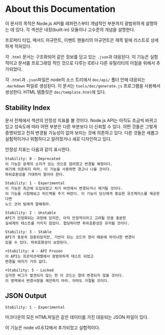 # About this Documentation

<!-- type=misc -->

이 문서의 목적은 Node.js API를 레퍼런스부터 개념적인 부분까지 광범위하게 설명하는
데 있다. 각 섹션은 내장(built-in) 모듈이나 고수준의 개념을 설명한다.

프로퍼티 타입, 메서드 아규먼트, 이벤트 핸들러의 아규먼트은 제목 밑에 리스트로 상세하게
적혀있다.

각 `.html` 문서는 구조화되어 같은 정보를 담고 있는 `.json`과 대응된다. 이 기능은
실험적이고 문서를 프로그래밍 적인 것으로 다루는 IDE나 다른 유틸리티의 이점을 위해서
추가되었다.

각 `.html`과 `.json`파일은 node의 소스 트리에서 `doc/api/` 폴더 안에
대응되는 `.markdown` 파일로 생성된다. 이 문서는 `tools/doc/generate.js`
프로그램을 사용해서 생성한다. HTML 템플릿은 `doc/template.html`에 있다.

## Stability Index

<!--type=misc-->

문서 전체에서 섹션의 안정성 지표를 볼 것이다. Node.js API는 아직도 조금씩 바뀌고
있고 성숙도에 따라 어떤 부분은 다른 부분보다 더 신뢰할 수 있다. 어떤 것들은 그렇게
증명되었고 전혀 변경될 가능성이 없어 보이는 것에 의존하고 있다. 다른 것들은 새롭고
실험적이거나 위험하다고 알려졌거나 새로 디자인하고 있다.

안정성 지표는 다음과 같이 표시한다.

```
Stability: 0 - Deprecated
이 기능은 문제의 소지가 있는 것으로 알려졌고 변경될 예정이다.
여기에 의존하지 마라. 이 기능을 사용하면 경고나 나올 것이다.
하위호환성을 기대하지 말아야 한다.
```

```
Stability: 1 - Experimental
이 기능은 최근에 도입되었고 차기 버전에서 변경되거나 제거될 것이다.
이 기능을 시험해보고 피드백을 주기 바란다. 이 기능이 당신에게 중요한 유즈케이스를 제공한다면
노드 코어 팀에게 말해줘라.
```

```
Stability: 2 - Unstable
API가 안정화되는 과정에 있지만, 아직 안정적이라고 고려될 만큼 충분한
실세계의 테스트를 거치지 않았다. 합당하다면 하위호환성은 유지될 것이다.
```

```
Stability: 3 - Stable
API가 충분히 검증되었지만, 기반이 되는 코드의 정리 때문에 마이너한 변경이
있을 수 있다. 하위호환성이 보장된다.
```

```
+Stability: 4 - API Frozen
이 API는 프로덕션레벨에서 광범위하게 테스트 되었고
변경될 여지가 거의 없다.
```

```
+Stability: 5 - Locked
심각한 버그가 발견되지 않는 한 이 코드는 절대 변경되지 않을 것이다.
이 영역에서 변경사항을 제안하지 마라. 아마도 거절될 것이다.
```

## JSON Output

    Stability: 1 - Experimental

마크다운의 모든 HTML파일은 같은 데이터를 가진 대응되는 JSON 파일이 있다.

이 기능은 node v0.6.12에서 추가되었고 실험적이다.
